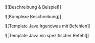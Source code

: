 ![[Beschreibung & Beispiel]]

![[Komplexe Beschreibung]]

![[Template Java Irgendwas mit Befehlen]]

![[Template Java ein spezifischer Befehl]]

